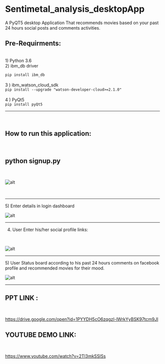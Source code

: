 # Sentimetal_analysis_desktopApp
A PyQT5 desktop Application That recommends movies based on your past 24 hours social posts and comments activities.

## Pre-Requirments:
<br>
1) Python 3.6 <br>
2) ibm_db driver <br>
<code>
pip install ibm_db
</code>
<br>
3 ) ibm_watson_cloud_sdk <br>
<code>pip install --upgrade "watson-developer-cloud>=2.1.0"
</code>
<br>
4 ) PyQt5 <br>
<code>pip install pyQt5</code>
<hr>
<br>

## How to run this application:
<br>

## python signup.py
<br>

![alt](https://user-images.githubusercontent.com/25060629/46524200-a51b7800-c8a5-11e8-8a1f-e48b660476d6.png)

<br>
<hr>
5) Enter details in login dashboard
<br>

![alt](https://user-images.githubusercontent.com/25060629/46571380-b2ae2c00-c991-11e8-813c-b6a4e12f43b9.png)
<hr>

4) User Enter his/her social profile links:
<br>

![alt](https://user-images.githubusercontent.com/25060629/46571361-54814900-c991-11e8-96ac-45d3a6774327.png)

<hr>
5) User Status board according to his past 24 hours comments on facebook profile and recommended movies for their mood.
<br>

![alt](https://user-images.githubusercontent.com/25060629/46571399-19cbe080-c992-11e8-9b46-731f7735d5ea.png)
<hr>

## PPT LINK :
<br>

https://drive.google.com/open?id=1PYYDH5cO6zqgzI-lWrkYyBSK97tcm9JI
<br>

## YOUTUBE DEMO LINK:
<br>

https://www.youtube.com/watch?v=2Tl3mkSSlSs

